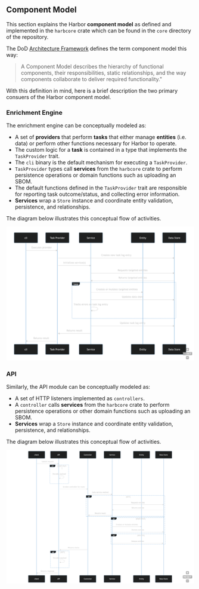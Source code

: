 ## Component Model

This section explains the Harbor **component model** as defined and implemented in the `harbcore` 
crate which can be found in the `core` directory of the repository.


The DoD [Architecture Framework](https://dodcio.defense.gov/Portals/0/Documents/DODAF/Vol_1_Sect_7-2-1_Component_Models.pdf)
defines the term component model this way:

> A Component Model describes the hierarchy of functional components, their responsibilities, 
> static relationships, and the way components collaborate to deliver required functionality."

With this definition in mind, here is a brief description the two primary consuers of the Harbor 
component model.

### Enrichment Engine

The enrichment engine can be conceptually modeled as:

- A set of **providers** that perform **tasks** that either manage **entities** (i.e. data) or 
  perform other functions necessary for Harbor to operate.
- The custom logic for a **task** is contained in a type that implements the `TaskProvider` trait. 
- The `cli` binary is the default mechanism for executing a `TaskProvider`.
- `TaskProvider` types call **services** from the `harbcore` crate to perform persistence 
  operations or domain functions such as uploading an SBOM.
- The default functions defined in the `TaskProvider` trait are responsible for reporting task 
  outcome/status, and collecting error information.
- **Services** wrap a `Store` instance and coordinate entity validation, persistence, and 
  relationships.

The diagram below illustrates this conceptual flow of activities.

![Enrichment Engine Sequence Diagram](enrichment-engine-sequence.png)

### API

Similarly, the API module can be conceptually modeled as:

- A set of HTTP listeners implemented as `controllers`.
- A `controller` calls **services** from the `harbcore` crate to perform persistence
  operations or other domain functions such as uploading an SBOM.
- **Services** wrap a `Store` instance and coordinate entity validation, persistence, and
  relationships.

The diagram below illustrates this conceptual flow of activities.

![API Sequence Diagram](api-sequence.png)
